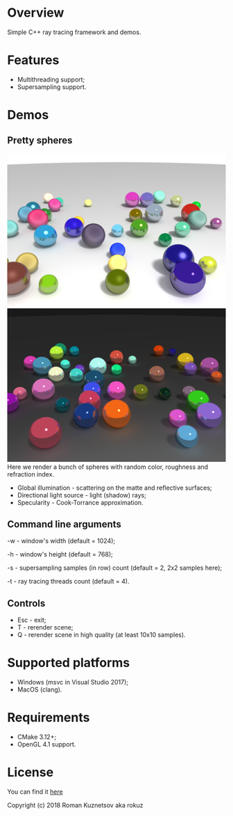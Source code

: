 # Overview
Simple C++ ray tracing framework and demos.

# Features
* Multithreading support;
* Supersampling support.

# Demos
## Pretty spheres
![Pretty spheres Demo](screenshots/pretty_spheres.png?raw=true "Pretty spheres Demo")
![Pretty spheres Demo](screenshots/pretty_spheres2.png?raw=true "Pretty spheres Demo")
Here we render a bunch of spheres with random color, roughness and refraction index.
* Global illumination - scattering on the matte and reflective surfaces;
* Directional light source - light (shadow) rays;
* Specularity - Cook-Torrance approximation.

## Command line arguments
-w - window's width (default = 1024);

-h - window's height (default = 768);

-s - supersampling samples (in row) count (default = 2, 2x2 samples here);

-t - ray tracing threads count (default = 4).
## Controls
* Esc - exit;
* T - rerender scene;
* Q - rerender scene in high quality (at least 10x10 samples).

# Supported platforms
* Windows (msvc in Visual Studio 2017);
* MacOS (clang).

# Requirements
* CMake 3.12+;
* OpenGL 4.1 support.

# License
You can find it [here](LICENSE)

Copyright (c) 2018 Roman Kuznetsov aka rokuz
